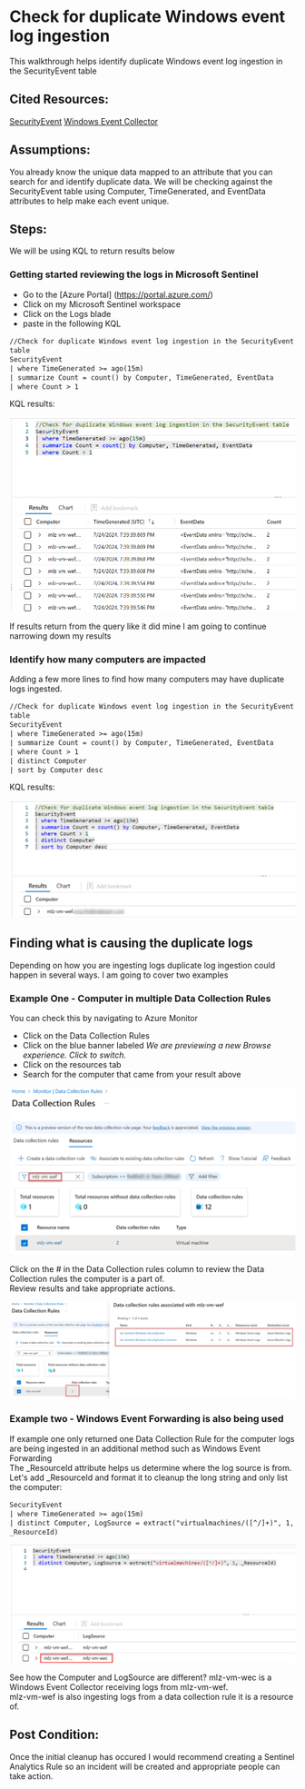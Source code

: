 # Check for duplicate Windows event log ingestion

This walkthrough helps identify duplicate Windows event log ingestion in the SecurityEvent table

## Cited Resources:
[SecurityEvent](https://learn.microsoft.com/en-us/azure/azure-monitor/reference/tables/securityevent)
[Windows Event Collector](https://learn.microsoft.com/en-us/windows/win32/wec/windows-event-collector)

## Assumptions:
You already know the unique data mapped to an attribute that you can search for and identify duplicate data.
We will be checking against the SecurityEvent table using Computer, TimeGenerated, and EventData attributes to help make each event unique.

## Steps:

We will be using KQL to return results below

### Getting started reviewing the logs in Microsoft Sentinel

- Go to the [Azure Portal] (https://portal.azure.com/)
- Click on my Microsoft Sentinel workspace
- Click on the Logs blade
- paste in the following KQL

```kusto
//Check for duplicate Windows event log ingestion in the SecurityEvent table
SecurityEvent
| where TimeGenerated >= ago(15m)
| summarize Count = count() by Computer, TimeGenerated, EventData
| where Count > 1
```

KQL results:

![kql results](images/DetectDuplicateWindowsLogIngestion-1.png)

If results return from the query like it did mine I am going to continue narrowing down my results

### Identify how many computers are impacted

Adding a few more lines to find how many computers may have duplicate logs ingested.


```kusto
//Check for duplicate Windows event log ingestion in the SecurityEvent table
SecurityEvent
| where TimeGenerated >= ago(15m)
| summarize Count = count() by Computer, TimeGenerated, EventData
| where Count > 1
| distinct Computer
| sort by Computer desc
```

KQL results:

![kql results](images/DetectDuplicateWindowsLogIngestion-2.png)

## Finding what is causing the duplicate logs
Depending on how you are ingesting logs duplicate log ingestion could happen in several ways.  I am going to cover two examples

### Example One - Computer in multiple Data Collection Rules

You can check this by navigating to Azure Monitor
- Click on the Data Collection Rules
- Click on the blue banner labeled _We are previewing a new Browse experience. Click to switch._
- Click on the resources tab
- Search for the computer that came from your result above

![data collection rules](images/DetectDuplicateWindowsLogIngestion-3.png)

Click on the # in the Data Collection rules column to review the Data Collection rules the computer is a part of. <br/>
Review results and take appropriate actions.

![data collection rules](images/DetectDuplicateWindowsLogIngestion-4.png)

### Example two - Windows Event Forwarding is also being used
If example one only returned one Data Collection Rule for the computer logs are being ingested in an additional method such as Windows Event Forwarding <br/>
The _ResourceId attribute helps us determine where the log source is from. <br/>
Let's add _ResourceId and format it to cleanup the long string and only list the computer:

```kusto
SecurityEvent
| where TimeGenerated >= ago(15m)
| distinct Computer, LogSource = extract("virtualmachines/([^/]+)", 1, _ResourceId)
```
![kql results](images/DetectDuplicateWindowsLogIngestion-5.png)

See how the Computer and LogSource are different?  mlz-vm-wec is a Windows Event Collector receiving logs from mlz-vm-wef.  
mlz-vm-wef is also ingesting logs from a data collection rule it is a resource of. <br/>

## Post Condition:

Once the initial cleanup has occured I would recommend creating a Sentinel Analytics Rule so an incident will be created and appropriate people can take action.
